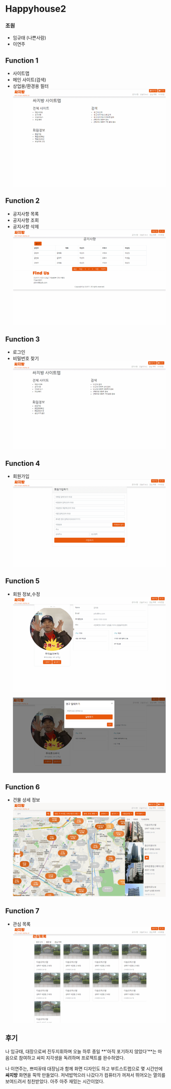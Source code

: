 # Happyhouse2

### 조원

- 임규태 (나쁜사람)
- 이연주

## Function 1

- 사이트맵  
- 메인 사이트(검색)
-  상업용/환경용 필터  
![](./etc/사이트맵-메인사이트.gif)

## Function 2

- 공지사항 목록  
- 공지사항 조회  
- 공지사항 삭제  
![](./etc/공지사항.gif)

## Function 3

- 로그인  
- 비밀번호 찾기  
![](./etc/로그인-비밀번호찾기.gif)

## Function 4

- 회원가입  
![](./etc/회원가입.gif)

## Function 5

- 회원 정보,수정  
  ![](./etc/회원정보-수정.gif)

  ![](./etc/탈퇴.png)

  

## Function 6

- 건물 상세 정보  
![](./etc/건물상세.gif)

## Function 7

- 관심 목록  
![](./etc/관심목록.gif)



## 후기

나 임규태, 대장으로써 진두지휘하며 오늘 하루 종일 **'아직 포기하지 않았다'**는 마음으로 참여하고 싸피 지각생을 독려하며 프로젝트를 완수하였다. 

나 이연주는, 쁘띠뀨태 대장님과 함께 화면 디자인도 하고 부트스트랩으로 몇 시간만에 **싸지방** 화면을 뚝딱 만들었다. 저녁밥먹으러 나갔다가 컴퓨터가 꺼져서 뛰어오는 열의를 보여드려서 칭찬받았다. 아주 아주 재밌는 시간이었다. 
